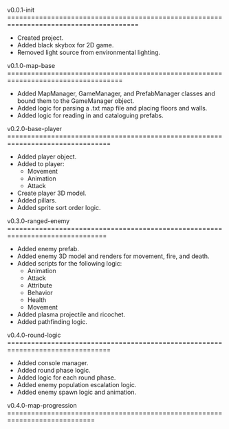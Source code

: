 v0.0.1-init =======================================================================================
- Created project.
- Added black skybox for 2D game.
- Removed light source from environmental lighting.

v0.1.0-map-base ===================================================================================
- Added MapManager, GameManager, and PrefabManager classes and bound them to the GameManager object.
- Added logic for parsing a .txt map file and placing floors and walls.
- Added logic for reading in and cataloguing prefabs.

v0.2.0-base-player ================================================================================
- Added player object.
- Added to player:
    - Movement
    - Animation
    - Attack
- Create player 3D model.
- Added pillars.
- Added sprite sort order logic.

v0.3.0-ranged-enemy ===============================================================================
- Added enemy prefab.
- Added enemy 3D model and renders for movement, fire, and death.
- Added scripts for the following logic:
    - Animation
    - Attack
    - Attribute
    - Behavior
    - Health
    - Movement
- Added plasma projectile and ricochet.
- Added pathfinding logic.

v0.4.0-round-logic ================================================================================
- Added console manager.
- Added round phase logic.
- Added logic for each round phase.
- Added enemy population escalation logic.
- Added enemy spawn logic and animation.

v0.4.0-map-progression ============================================================================